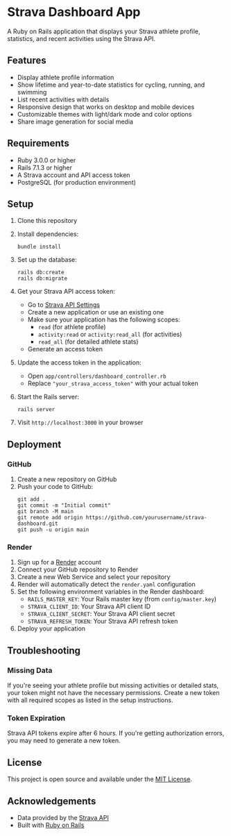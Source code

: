 # Strava Dashboard App

A Ruby on Rails application that displays your Strava athlete profile, statistics, and recent activities using the Strava API.

## Features

- Display athlete profile information
- Show lifetime and year-to-date statistics for cycling, running, and swimming
- List recent activities with details
- Responsive design that works on desktop and mobile devices
- Customizable themes with light/dark mode and color options
- Share image generation for social media

## Requirements

- Ruby 3.0.0 or higher
- Rails 7.1.3 or higher
- A Strava account and API access token
- PostgreSQL (for production environment)

## Setup

1. Clone this repository
2. Install dependencies:
   ```
   bundle install
   ```
3. Set up the database:
   ```
   rails db:create
   rails db:migrate
   ```
4. Get your Strava API access token:
   - Go to [Strava API Settings](https://www.strava.com/settings/api)
   - Create a new application or use an existing one
   - Make sure your application has the following scopes:
     - `read` (for athlete profile)
     - `activity:read` or `activity:read_all` (for activities)
     - `read_all` (for detailed athlete stats)
   - Generate an access token

5. Update the access token in the application:
   - Open `app/controllers/dashboard_controller.rb`
   - Replace `"your_strava_access_token"` with your actual token

6. Start the Rails server:
   ```
   rails server
   ```

7. Visit `http://localhost:3000` in your browser

## Deployment

### GitHub

1. Create a new repository on GitHub
2. Push your code to GitHub:
   ```
   git add .
   git commit -m "Initial commit"
   git branch -M main
   git remote add origin https://github.com/yourusername/strava-dashboard.git
   git push -u origin main
   ```

### Render

1. Sign up for a [Render](https://render.com/) account
2. Connect your GitHub repository to Render
3. Create a new Web Service and select your repository
4. Render will automatically detect the `render.yaml` configuration
5. Set the following environment variables in the Render dashboard:
   - `RAILS_MASTER_KEY`: Your Rails master key (from `config/master.key`)
   - `STRAVA_CLIENT_ID`: Your Strava API client ID
   - `STRAVA_CLIENT_SECRET`: Your Strava API client secret
   - `STRAVA_REFRESH_TOKEN`: Your Strava API refresh token
6. Deploy your application

## Troubleshooting

### Missing Data

If you're seeing your athlete profile but missing activities or detailed stats, your token might not have the necessary permissions. Create a new token with all required scopes as listed in the setup instructions.

### Token Expiration

Strava API tokens expire after 6 hours. If you're getting authorization errors, you may need to generate a new token.

## License

This project is open source and available under the [MIT License](LICENSE).

## Acknowledgements

- Data provided by the [Strava API](https://developers.strava.com/)
- Built with [Ruby on Rails](https://rubyonrails.org/)
